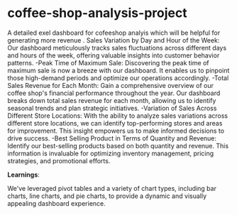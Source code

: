 # coffee-shop-analysis-project

A detailed exel dashboard for cofeeshop analyis which will be helpful for generating more revenue .
Sales Variation by Day and Hour of the Week: Our dashboard meticulously tracks sales fluctuations across different days and hours of the week, offering valuable insights into customer behavior patterns.
-Peak Time of Maximum Sale: Discovering the peak time of maximum sale is now a breeze with our dashboard. 
It enables us to pinpoint those high-demand periods and optimize our operations accordingly.
-Total Sales Revenue for Each Month: Gain a comprehensive overview of our coffee shop's financial performance throughout the year. 
Our dashboard breaks down total sales revenue for each month, allowing us to identify seasonal trends and plan strategic initiatives.
-Variation of Sales Across Different Store Locations: With the ability to analyze sales variations across different store locations, we can identify top-performing stores and areas for improvement. This insight empowers us to make informed decisions to drive success.
-Best Selling Product in Terms of Quantity and Revenue: Identify our best-selling products based on both quantity and revenue. This information is invaluable for optimizing inventory management, pricing strategies, and promotional efforts.


**Learnings**:

We've leveraged pivot tables and a variety of chart types, including bar charts, line charts, and pie charts, to provide a dynamic and visually appealing dashboard experience.
